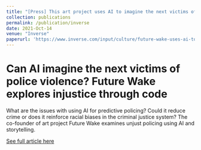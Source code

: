 ```yaml
---
title: "[Press] This art project uses AI to imagine the next victims of police violence"
collection: publications
permalink: /publication/inverse
date: 2021-Oct-14
venue: "Inverse"
paperurl: 'https://www.inverse.com/input/culture/future-wake-uses-ai-to-imagine-the-next-victims-of-police-violence'
---
```

# Can AI imagine the next victims of police violence? Future Wake explores injustice through code

What are the issues with using AI for predictive policing? Could it reduce crime or does it reinforce racial biases in the criminal justice system? The co-founder of art project Future Wake examines unjust policing using AI and storytelling.

[See full article here](https://www.inverse.com/input/culture/future-wake-uses-ai-to-imagine-the-next-victims-of-police-violence)

